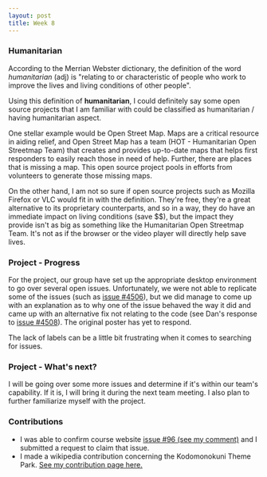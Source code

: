 ```yaml
---
layout: post  
title: Week 8
---
```

### Humanitarian
  According to the Merrian Webster dictionary, the definition of the word _humanitarian_ (adj) is "relating to or characteristic of people who work to improve the lives and living conditions of other people".  
  
  Using this definition of __humanitarian__, I could definitely say some open source projects that I am familiar with could be classified as humanitarian / having humanitarian aspect.  
    
  One stellar example would be Open Street Map. Maps are a critical resource in aiding relief, and Open Street Map has a team (HOT - Humanitarian Open Streetmap Team) that creates and provides up-to-date maps that helps first responders to easily reach those in need of help. Further, there are places that is missing a map. This open source project pools in efforts from volunteers to generate those missing maps. 
  
  On the other hand, I am not so sure if open source projects such as Mozilla Firefox or VLC would fit in with the definition. They're free, they're a great alternative to its proprietary counterparts, and so in a way, they do have an immediate impact on living conditions (save $$), but the impact they provide isn't as big as something like the Humanitarian Open Streetmap Team. It's not as if the browser or the video player will directly help save lives. 

### Project - Progress

  For the project, our group have set up the appropriate desktop environment to go over several open issues. Unfortunately, we were not able to replicate some of the issues (such as [issue #4506](https://github.com/moment/moment/issues/4506)), but we did manage to come up with an explanation as to why one of the issue behaved the way it did and came up with an alternative fix not relating to the code (see Dan's response to [issue #4508](https://github.com/moment/moment/issues/4508)). The original poster has yet to respond. 
    
  The lack of labels can be a little bit frustrating when it comes to searching for issues.  
  

### Project - What's next?
  I will be going over some more issues and determine if it's within our team's capability. If it is, I will bring it during the next team meeting. I also plan to further familiarize myself with the project.
  

### Contributions  
  - I was able to confirm course website [issue #96 (see my comment)](https://github.com/joannakl/cs480_s18/issues/96) and I submitted a request to claim that issue.  
  - I made a wikipedia contribution concerning the Kodomonokuni Theme Park. [See my contribution page here.](https://en.wikipedia.org/wiki/Special:Contributions/64_oz_wine_glass)